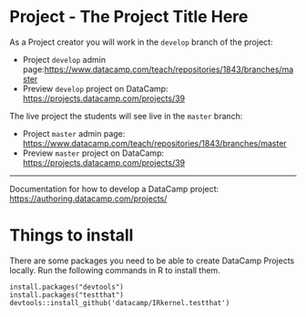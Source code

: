 # Project - The Project Title Here

As a Project creator you will work in the `develop` branch of the project:

* Project `develop` admin page:https://www.datacamp.com/teach/repositories/1843/branches/master
* Preview `develop` project on DataCamp: https://projects.datacamp.com/projects/39

The live project the students will see live in the `master` branch:

* Project `master` admin page: https://www.datacamp.com/teach/repositories/1843/branches/master
* Preview `master` project on DataCamp: https://projects.datacamp.com/projects/39

---

Documentation for how to develop a DataCamp project: https://authoring.datacamp.com/projects/

# Things to install

There are some packages you need to be able to create DataCamp Projects locally. Run the following commands in R to install them.

```
install.packages("devtools")
install.packages("testthat")
devtools::install_github('datacamp/IRkernel.testthat')
```
